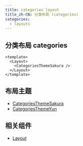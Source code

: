 ```yaml
---
title: categories layout
title_zh-CN: 分类布局 (categories)
categories:
  - layouts
---
```


## 分类布局 categories

```vue
<template>
  <Layout>
    <CategoriesThemeSakura />
  </Layout>
</template>
```

## 布局主题

- [CategoriesThemeSakura](/components-themes/CategoriesThemeSakura)
- [CategoriesThemeYun](/components-themes/CategoriesThemeYun)

## 相关组件

- [Layout](/components/layout)
